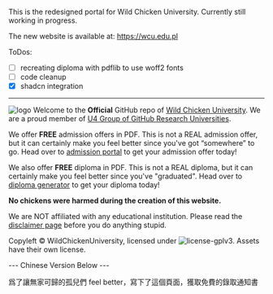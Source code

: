 This is the redesigned portal for Wild Chicken University. Currently still working in progress.

The new website is available at: https://wcu.edu.pl

ToDos:

- [ ] recreating diploma with pdflib to use woff2 fonts
- [ ] code cleanup
- [x] shadcn integration

---

![logo](https://wcu.edu.pl/images/Wild_Chicken.svg) Welcome to the **Official** GitHub repo of [Wild Chicken University](https://wcu.edu.pl). We are a proud member of [U4 Group of GitHub Research Universities](https://github.com/U4Group).

We offer **FREE** admission offers in PDF. This is not a REAL admission offer, but it can certainly make you feel better since you've got “somewhere” to go. Head over to [admission portal](https://wcu.edu.pl/admission) to get your admission offer today!

We also offer **FREE** diploma in PDF. This is not a REAL diploma, but it can certainly make you feel better since you've "graduated". Head over to [diploma generator](https://wcu.edu.pl/diploma) to get your diploma today!

**No chickens were harmed during the creation of this website.**

We are NOT affiliated with any educational institution. Please read the [disclaimer page](https://wcu.edu.pl/pages/disclaimer) before you do anything stupid.

Copyleft © WildChickenUniversity, licensed under ![license-gplv3](https://img.shields.io/badge/license-GPLv3-blue). Assets have their own license.

--- Chinese Version Below ---

爲了讓無家可歸的孤兒們 feel better，寫下了這個頁面，獲取免費的錄取通知書
